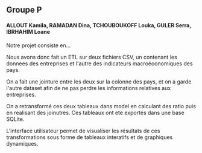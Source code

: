 ## Groupe P
#### ALLOUT Kamila, RAMADAN Dina, TCHOUBOUKOFF Louka, GULER Serra, IBRHAHIM Loane

Notre projet consiste en... 

Nous avons donc fait un ETL sur deux fichiers CSV, un contenant les donnees des entreprises et l'autre des indicateurs
macroéoonomiques des pays. 

On a fait une jointure entre les deux sur la colonne des pays, et on a garde l'autre dataset afin de ne pas perdre les 
informations relatives aux entreprises.

On a retransformé ces deux tableaux dans model en calculant des ratio puis en realisant des joinutres. 
Ces tableaux ont ete exportés dans une base SQLite.

L'interface utilisateur permet de visualiser les résultats de ces transformations sous forme de tableaux interatifs 
et de graphiques dynamiques.